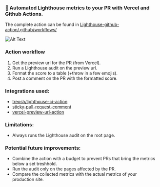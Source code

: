 ### 🚀 Automated Lighthouse metrics to your PR with Vercel and Github Actions.

The complete action can be found in [Lighthouse-github-action/.github/workflows/](https://github.com/OskarAhl/Lighthouse-github-action/blob/main/.github/workflows/lighthouse-on-vercel-preview-url.yml)

![Alt Text](https://dev-to-uploads.s3.amazonaws.com/i/wh034wt0hxgtedhskzwo.png)

### Action workflow
1. Get the preview url for the PR (from Vercel).
2. Run a Lighthouse audit on the preview url.
3. Format the score to a table (+throw in a few emojis).
4. Post a comment on the PR with the formatted score.

### Integrations used:
* [treosh/lighthouse-ci-action](https://github.com/treosh/lighthouse-ci-action)
* [sticky-pull-request-comment](https://github.com/marketplace/actions/sticky-pull-request-comment)
* [vercel-preview-url-action](https://github.com/marketplace/actions/capture-vercel-preview-url)

### Limitations:
* Always runs the Lighthouse audit on the root page.

### Potential future improvements:
* Combine the action with a budget to prevent PRs that bring the metrics below a set treshhold.
* Run the audit only on the pages affected by the PR.
* Compare the collected metrics with the actual metrics of your production site.
